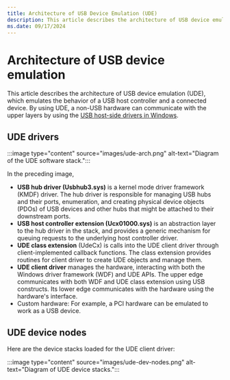 ```yaml
---
title: Architecture of USB Device Emulation (UDE)
description: This article describes the architecture of USB device emulation (UDE), which emulates the behavior of a USB host controller and a connected device.
ms.date: 09/17/2024
---
```


# Architecture of USB device emulation

This article describes the architecture of USB device emulation (UDE), which emulates the behavior of a USB host controller and a connected device. By using UDE, a non-USB hardware can communicate with the upper layers by using the [USB host-side drivers in Windows](usb-device-side-drivers-in-windows.md).

## UDE drivers

:::image type="content" source="images/ude-arch.png" alt-text="Diagram of the UDE software stack.":::

In the preceding image,

- **USB hub driver (Usbhub3.sys)** is a kernel mode driver framework (KMDF) driver. The hub driver is responsible for managing USB hubs and their ports, enumeration, and creating physical device objects (PDOs) of USB devices and other hubs that might be attached to their downstream ports.
- **USB host controller extension (Ucx01000.sys)** is an abstraction layer to the hub driver in the stack, and provides a generic mechanism for queuing requests to the underlying host controller driver.
- **UDE class extension** (UdeCx) is calls into the UDE client driver through client-implemented callback functions. The class extension provides routines for client driver to create UDE objects and manage them.
- **UDE client driver** manages the hardware, interacting with both the Windows driver framework (WDF) and UDE APIs. The upper edge communicates with both WDF and UDE class extension using USB constructs. Its lower edge communicates with the hardware using the hardware's interface.
- Custom hardware: For example, a PCI hardware can be emulated to work as a USB device.

## UDE device nodes

Here are the device stacks loaded for the UDE client driver:

:::image type="content" source="images/ude-dev-nodes.png" alt-text="Diagram of UDE device stacks.":::

